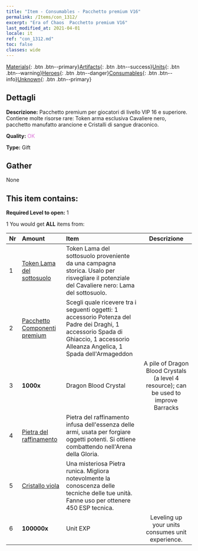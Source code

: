 ```yaml
---
title: "Item - Consumables - Pacchetto premium V16"
permalink: /Items/con_1312/
excerpt: "Era of Chaos  Pacchetto premium V16"
last_modified_at: 2021-04-01
locale: it
ref: "con_1312.md"
toc: false
classes: wide
---
```

 [Materials](/it/Items/){: .btn .btn--primary}[Artifacts](/it/Items/Artifacts/){: .btn .btn--success}[Units](/it/Items/Units/){: .btn .btn--warning}[Heroes](/it/Items/Heroes/){: .btn .btn--danger}[Consumables](/it/Items/Consumables/){: .btn .btn--info}[Unknown](/it/Items/Unknown/){: .btn .btn--primary}

## Dettagli
 **Descrizione:** Pacchetto premium per giocatori di livello VIP 16 e superiore. Contiene molte risorse rare: Token arma esclusiva Cavaliere nero, pacchetto manufatto arancione e Cristalli di sangue draconico.

 **Quality:** <span style="color: #DA70D6">OK</span>

 **Type:** Gift

## Gather

  None

## This item contains:

 **Required Level to open:** 1

 1 You would get **ALL** items  from:

  | Nr | Amount |     Item    | Descrizione |
  |:---|:-------|:------------|:-----------:|
  | 1 | [Token Lama del sottosuolo](/it/Items/con_979/) | Token Lama del sottosuolo proveniente da una campagna storica. Usalo per risvegliare il potenziale del Cavaliere nero: Lama del sottosuolo. | 
  | 2 | [Pacchetto Componenti premium](/it/Items/con_1363/) | Scegli quale ricevere tra i seguenti oggetti: 1 accessorio Potenza del Padre dei Draghi, 1 accessorio Spada di Ghiaccio, 1 accessorio Alleanza Angelica, 1 Spada dell'Armageddon | 
  | 3 |  **1000x** | Dragon Blood Crystal | A pile of Dragon Blood Crystals (a level 4 resource); can be used to improve Barracks  | 
  | 4 | [Pietra del raffinamento](/it/Items/con_814/) | Pietra del raffinamento infusa dell'essenza delle armi, usata per forgiare oggetti potenti. Si ottiene combattendo nell'Arena della Gloria. | 
  | 5 | [Cristallo viola](/it/Items/con_720/) | Una misteriosa Pietra runica. Migliora notevolmente la conoscenza delle tecniche delle tue unità. Fanne uso per ottenere 450 ESP tecnica. | 
  | 6 |  **100000x** | Unit EXP | Leveling up your units consumes unit experience.  | 
